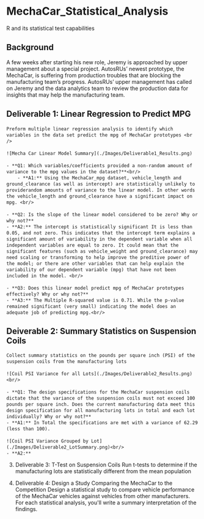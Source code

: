 # MechaCar_Statistical_Analysis
R and its statistical test capabilities

## Background
A few weeks after starting his new role, Jeremy is approached by upper management about a special project. AutosRUs’ newest prototype, the MechaCar, is suffering from production troubles that are blocking the manufacturing team’s progress. AutosRUs’ upper management has called on Jeremy and the data analytics team to review the production data for insights that may help the manufacturing team.

## Deliverable 1: Linear Regression to Predict MPG
    Preform multiple linear regression analysis to identify which variables in the data set predict the mpg of MechaCar prototypes <br />

    ![Mecha Car Linear Model Summary](./Images/Deliverable1_Results.png)

    - **Q1: Which variables/coefficients provided a non-random amount of variance to the mpg values in the dataset?**<br/>
        - **A1:** Using the MechaCar_mpg dataset, vehicle_length and ground_clearance (as well as intercept) are statistically unlikely to providerandom amounts of variance to the linear model. In other words the vehicle_length and ground_clearance have a significant impact on mpg. <br/>
        
    - **Q2: Is the slope of the linear model considered to be zero? Why or why not?**
    - **A2:** The intercept is statistically significant It is less than 0.05, and not zero. This indicates that the intercept term explains a significant amount of variability in the dependent variable when all independent variables are equal to zero. It could mean that the significant features (such as vehicle_weight and ground_clearance) may need scaling or transforming to help improve the preditive power of the model; or there are other variables that can help explain the variability of our dependent variable (mpg) that have not been included in the model. <br/>

    - **Q3: Does this linear model predict mpg of MechaCar prototypes effectively? Why or why not?**
    - **A3:** The Multiple R-squared value is 0.71. While the p-value remained significant (very small) indicating the model does an adequate job of predicting mpg.<br/>
   
## Deiverable 2: Summary Statistics on Suspension Coils
    Collect summary statistics on the pounds per square inch (PSI) of the suspension coils from the manufacturing lots

    ![Coil PSI Variance for all Lots](./Images/Deliverable2_Results.png)<br/>

    - **Q1: The design specifications for the MechaCar suspension coils dictate that the variance of the suspension coils must not exceed 100 pounds per square inch. Does the current manufacturing data meet this design specification for all manufacturing lots in total and each lot individually? Why or why not?**
    - **A1:** In Total the specifications are met with a variance of 62.29 (less than 100).

    ![Coil PSI Variance Grouped by Lot](./Images/Deliverable2_LotSummary.png)<br/>
    - **A2:** 


3. Deliverable 3: T-Test on Suspension Coils
    Run t-tests to determine if the manufacturing lots are statistically different from the mean population

4. Deliverable 4: Design a Study Comparing the MechaCar to the Competition
    Design a statistical study to compare vehicle performance of the MechaCar vehicles against vehicles from other manufacturers. For each statistical analysis, you'll write a summary interpretation of the findings.

